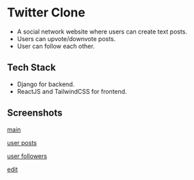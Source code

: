 # Twitter Clone
- A social network website where users can create text posts.
- Users can upvote/downvote posts.
- User can follow each other.

## Tech Stack
- Django for backend.
- ReactJS and TailwindCSS for frontend.

## Screenshots

[main](https://github.com/anukuljoshi/django-social-club-dev/blob/main/screenshots/desktop_home.png)

[user posts](https://github.com/anukuljoshi/django-social-club-dev/blob/main/screenshots/desktop_post.png)

[user followers](https://github.com/anukuljoshi/django-social-club-dev/blob/main/screenshots/desktop_follower.png)

[edit](https://github.com/anukuljoshi/django-social-club-dev/blob/main/screenshots/desktop_edit.png)